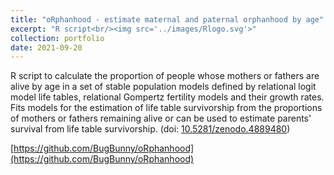 ```yaml
---
title: "oRphanhood - estimate maternal and paternal orphanhood by age"
excerpt: "R script<br/><img src='../images/Rlogo.svg'>"
collection: portfolio
date: 2021-09-20
---
```


R script to calculate the proportion of people whose mothers or fathers are alive by age in a set of stable population models defined by relational logit model life tables, relational Gompertz fertility models and their growth rates. Fits models for the estimation of life table survivorship from the proportions of mothers or fathers remaining alive or can be used to estimate parents' survival from life table survivorship. (doi: [10.5281/zenodo.4889480](https://doi.org/10.5281/zenodo.4889480))

[https://github.com/BugBunny/oRphanhood](https://github.com/BugBunny/oRphanhood)  